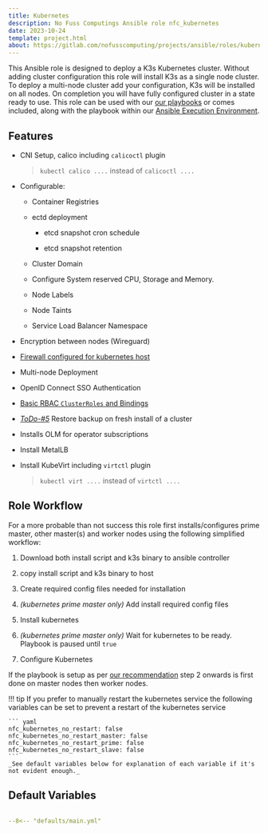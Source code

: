 ```yaml
---
title: Kubernetes
description: No Fuss Computings Ansible role nfc_kubernetes
date: 2023-10-24
template: project.html
about: https://gitlab.com/nofusscomputing/projects/ansible/roles/kubernetes
---
```


This Ansible role is designed to deploy a K3s Kubernetes cluster. Without adding cluster configuration this role will install K3s as a single node cluster. To deploy a multi-node cluster add your configuration, K3s will be installed on all nodes. On completion you will have fully configured cluster in a state ready to use. This role can be used with our [our playbooks](../../playbooks/index.md) or comes included, along with the playbook within our [Ansible Execution Environment](../../execution_environment/index.md).


## Features

- CNI Setup, calico including `calicoctl` plugin

    > `kubectl calico ....` instead of `calicoctl ....`

- Configurable:

    - Container Registries

    - ectd deployment
    
        - etcd snapshot cron schedule

        - etcd snapshot retention
    
    - Cluster Domain

    - Configure System reserved CPU, Storage and Memory.

    - Node Labels

    - Node Taints

    - Service Load Balancer Namespace

- Encryption between nodes (Wireguard)

- [Firewall configured for kubernetes host](firewall.md)

- Multi-node Deployment

- OpenID Connect SSO Authentication

- [Basic RBAC `ClusterRoles` and Bindings](rbac.md)

- _[ToDo-#5](https://gitlab.com/nofusscomputing/projects/ansible/kubernetes/-/issues/5)_ Restore backup on fresh install of a cluster

- Installs OLM for operator subscriptions

- Install MetalLB

- Install KubeVirt including `virtctl` plugin

    > `kubectl virt ....` instead of `virtctl ....`


## Role Workflow

For a more probable than not success this role first installs/configures prime master, other master(s) and worker nodes using the following simplified workflow:

1. Download both install script and k3s binary to ansible controller

1. copy install script and k3s binary to host

1. Create required config files needed for installation

1. _(kubernetes prime master only)_ Add install required config files

1. Install kubernetes

1. _(kubernetes prime master only)_ Wait for kubernetes to be ready. Playbook is paused until `true`

1. Configure Kubernetes

If the playbook is setup as per [our recommendation](ansible.md) step 2 onwards is first done on master nodes then worker nodes.

!!! tip
    If you prefer to manually restart the kubernetes service the following variables can be set to prevent a restart of the kubernetes service

    ``` yaml
    nfc_kubernetes_no_restart: false
    nfc_kubernetes_no_restart_master: false
    nfc_kubernetes_no_restart_prime: false
    nfc_kubernetes_no_restart_slave: false
    ```
    _See default variables below for explanation of each variable if it's not evident enough._

## Default Variables


``` yaml title="defaults/main.yaml" linenums="1"

--8<-- "defaults/main.yml"

```